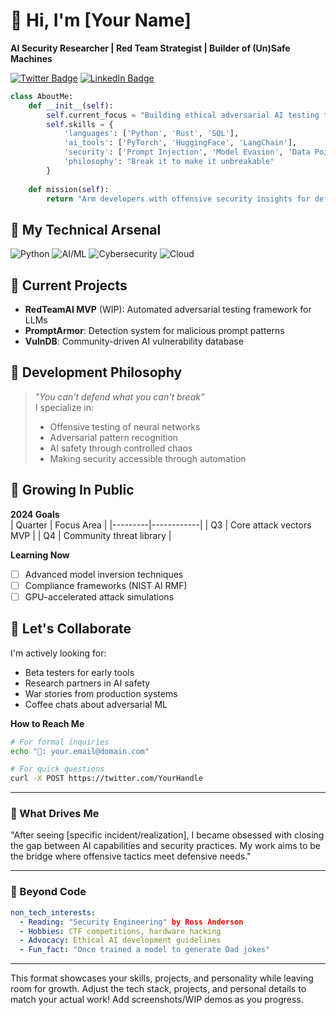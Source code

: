 

# 👋 Hi, I'm [Your Name]  
**AI Security Researcher | Red Team Strategist | Builder of (Un)Safe Machines**

[![Twitter Badge](https://img.shields.io/badge/-@YourHandle-1DA1F2?style=flat&logo=twitter&logoColor=white)](https://twitter.com/YourHandle) 
[![LinkedIn Badge](https://img.shields.io/badge/-YourProfile-blue?style=flat&logo=Linkedin&logoColor=white)](https://linkedin.com/in/YourProfile)

```python
class AboutMe:
    def __init__(self):
        self.current_focus = "Building ethical adversarial AI testing tools"
        self.skills = {
            'languages': ['Python', 'Rust', 'SQL'],
            'ai_tools': ['PyTorch', 'HuggingFace', 'LangChain'],
            'security': ['Prompt Injection', 'Model Evasion', 'Data Poisoning'],
            'philosophy': "Break it to make it unbreakable"
        }
    
    def mission(self):
        return "Arm developers with offensive security insights for defensive AI outcomes"
```

## 🔧 My Technical Arsenal
![Python](https://img.shields.io/badge/-Python-3776AB?logo=python&logoColor=white)
![AI/ML](https://img.shields.io/badge/-AI/ML-FF6F00?logo=keras&logoColor=white)
![Cybersecurity](https://img.shields.io/badge/-Cybersecurity-4B0082?logo=icloud&logoColor=white)
![Cloud](https://img.shields.io/badge/-AWS-232F3E?logo=amazon-aws&logoColor=white)

## 🚧 Current Projects
- **RedTeamAI MVP** (WIP): Automated adversarial testing framework for LLMs  
- **PromptArmor**: Detection system for malicious prompt patterns  
- **VulnDB**: Community-driven AI vulnerability database  

## 🧠 Development Philosophy
> *"You can't defend what you can't break"*  
> I specialize in:
> - Offensive testing of neural networks
> - Adversarial pattern recognition
> - AI safety through controlled chaos
> - Making security accessible through automation

## 🌱 Growing In Public
**2024 Goals**  
| Quarter | Focus Area |
|---------|------------|
| Q3      | Core attack vectors MVP |
| Q4      | Community threat library |

**Learning Now**  
- [ ] Advanced model inversion techniques  
- [ ] Compliance frameworks (NIST AI RMF)  
- [ ] GPU-accelerated attack simulations  

## 🤝 Let's Collaborate
I'm actively looking for:
- Beta testers for early tools
- Research partners in AI safety
- War stories from production systems
- Coffee chats about adversarial ML

**How to Reach Me**  
```bash
# For formal inquiries
echo "📧: your.email@domain.com"

# For quick questions
curl -X POST https://twitter.com/YourHandle
```

---

### 🎯 What Drives Me
"After seeing [specific incident/realization], I became obsessed with closing the gap between AI capabilities and security practices. My work aims to be the bridge where offensive tactics meet defensive needs."

---

### 🎯 Beyond Code
```yaml
non_tech_interests:
  - Reading: "Security Engineering" by Ross Anderson
  - Hobbies: CTF competitions, hardware hacking
  - Advocacy: Ethical AI development guidelines
  - Fun_fact: "Once trained a model to generate Dad jokes"
```

---

This format showcases your skills, projects, and personality while leaving room for growth. Adjust the tech stack, projects, and personal details to match your actual work! Add screenshots/WIP demos as you progress.
